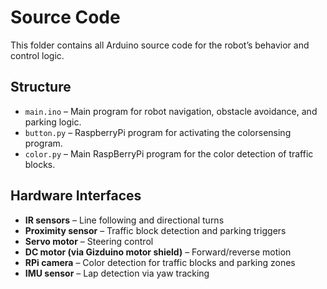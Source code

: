 # Source Code

This folder contains all Arduino source code for the robot’s behavior and control logic.

## Structure

- `main.ino` – Main program for robot navigation, obstacle avoidance, and parking logic.
- `button.py` – RaspberryPi program for activating the colorsensing program.
- `color.py` – Main RaspBerryPi program for the color detection of traffic blocks.

## Hardware Interfaces

- **IR sensors** – Line following and directional turns
- **Proximity sensor** – Traffic block detection and parking triggers
- **Servo motor** – Steering control
- **DC motor (via Gizduino motor shield)** – Forward/reverse motion
- **RPi camera** – Color detection for traffic blocks and parking zones
- **IMU sensor** – Lap detection via yaw tracking
